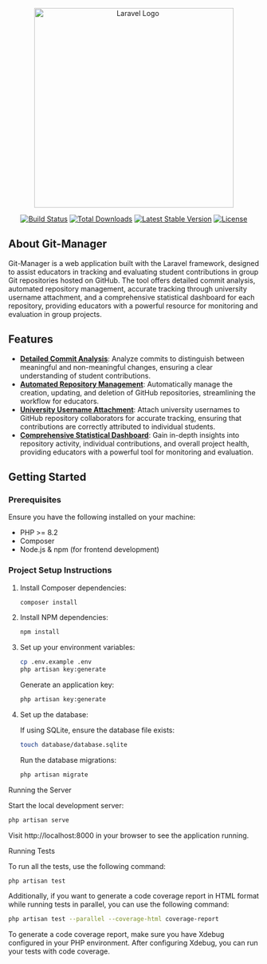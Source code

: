 <p align="center"><a href="https://laravel.com" target="_blank"><img src="https://raw.githubusercontent.com/laravel/art/master/logo-lockup/5%20SVG/2%20CMYK/1%20Full%20Color/laravel-logolockup-cmyk-red.svg" width="400" alt="Laravel Logo"></a></p>

<p align="center">
<a href="https://github.com/laravel/framework/actions"><img src="https://github.com/laravel/framework/workflows/tests/badge.svg" alt="Build Status"></a>
<a href="https://packagist.org/packages/laravel/framework"><img src="https://img.shields.io/packagist/dt/laravel/framework" alt="Total Downloads"></a>
<a href="https://packagist.org/packages/laravel/framework"><img src="https://img.shields.io/packagist/v/laravel/framework" alt="Latest Stable Version"></a>
<a href="https://packagist.org/packages/laravel/framework"><img src="https://img.shields.io/packagist/l/laravel/framework" alt="License"></a>
</p>

## About Git-Manager

Git-Manager is a web application built with the Laravel framework, designed to assist educators in tracking and evaluating student contributions in group Git repositories hosted on GitHub. The tool offers detailed commit analysis, automated repository management, accurate tracking through university username attachment, and a comprehensive statistical dashboard for each repository, providing educators with a powerful resource for monitoring and evaluation in group projects.



## Features

- [**Detailed Commit Analysis**](#): Analyze commits to distinguish between meaningful and non-meaningful changes, ensuring a clear understanding of student contributions.
- [**Automated Repository Management**](#): Automatically manage the creation, updating, and deletion of GitHub repositories, streamlining the workflow for educators.
- [**University Username Attachment**](#): Attach university usernames to GitHub repository collaborators for accurate tracking, ensuring that contributions are correctly attributed to individual students.
- [**Comprehensive Statistical Dashboard**](#): Gain in-depth insights into repository activity, individual contributions, and overall project health, providing educators with a powerful tool for monitoring and evaluation.


## Getting Started

### Prerequisites

Ensure you have the following installed on your machine:

- PHP >= 8.2
- Composer
- Node.js & npm (for frontend development)

### Project Setup Instructions

1. Install Composer dependencies:
    
    ```bash
    composer install
    ```
2. Install NPM dependencies:
    
    ```bash
    npm install
    ```
3. Set up your environment variables:
    
    ```bash
    cp .env.example .env
    php artisan key:generate
    ```
   Generate an application key:
    
    ```bash
    php artisan key:generate
    ```
4. Set up the database:

   If using SQLite, ensure the database file exists:

    ```bash
    touch database/database.sqlite
    ```
    Run the database migrations:
    
     ```bash
    php artisan migrate
    ```
Running the Server

Start the local development server:
 ```bash
php artisan serve
   ```
Visit http://localhost:8000 in your browser to see the application running.

Running Tests

To run all the tests, use the following command:
 ```bash
php artisan test
   ```
Additionally, if you want to generate a code coverage report in HTML format while running tests in parallel, you can use the following command:

```bash
php artisan test --parallel --coverage-html coverage-report
   ```
To generate a code coverage report, make sure you have Xdebug configured in your PHP environment. After configuring Xdebug, you can run your tests with code coverage.
